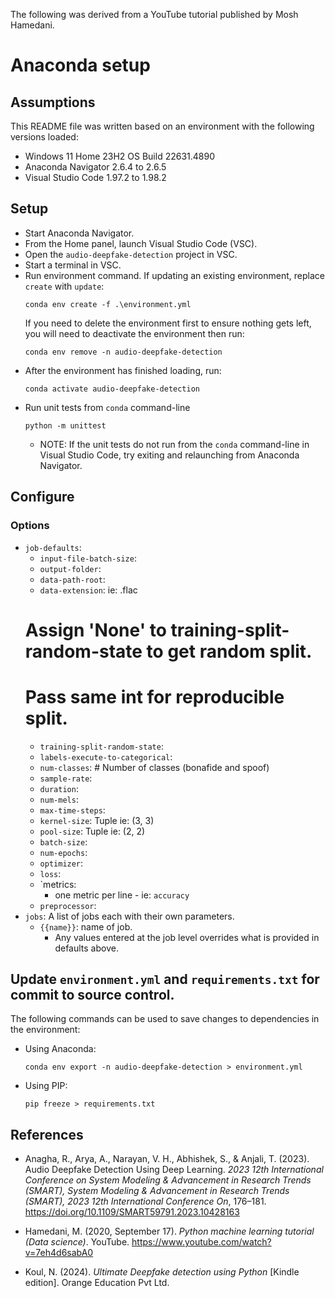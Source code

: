 The following was derived from a YouTube tutorial published by Mosh Hamedani.

# Anaconda setup
## Assumptions
This README file was written based on an environment with the following versions loaded:
* Windows 11 Home 23H2 OS Build 22631.4890
* Anaconda Navigator 2.6.4 to 2.6.5
* Visual Studio Code 1.97.2 to 1.98.2
## Setup
* Start Anaconda Navigator.
* From the Home panel, launch Visual Studio Code (VSC).
* Open the `audio-deepfake-detection` project in VSC.
* Start a terminal in VSC.
* Run environment command. If updating an existing environment, replace `create` with `update`:
  ```
  conda env create -f .\environment.yml
  ```
  If you need to delete the environment first to ensure nothing gets left, you will need to deactivate the environment then run:
  ```
  conda env remove -n audio-deepfake-detection
  ```
* After the environment has finished loading, run:
  ```
  conda activate audio-deepfake-detection
  ```
* Run unit tests from `conda` command-line
  ```
  python -m unittest
  ```
  * NOTE: If the unit tests do not run from the `conda` command-line in Visual Studio Code, try exiting and relaunching from Anaconda Navigator.
## Configure
### Options
* `job-defaults`:
  * `input-file-batch-size`:
  * `output-folder`:
  * `data-path-root`:
  * `data-extension`: ie: .flac
  # Assign 'None' to training-split-random-state to get random split.
  # Pass same int for reproducible split.
  * `training-split-random-state`:
  * `labels-execute-to-categorical`:
  * `num-classes`:        # Number of classes (bonafide and spoof)
  * `sample-rate`:
  * `duration`:
  * `num-mels`:
  * `max-time-steps`:
  * `kernel-size`: Tuple ie: (3, 3)
  * `pool-size`: Tuple ie: (2, 2)
  * `batch-size`:
  * `num-epochs`:
  * `optimizer`:
  * `loss`:
  * `metrics:
    - one metric per line - ie: `accuracy`
  * `preprocessor`:
* `jobs`: A list of jobs each with their own parameters.
  * `{{name}}`: name of job.
    * Any values entered at the job level overrides what is provided in defaults above.



## Update `environment.yml` and `requirements.txt` for commit to source control.
The following commands can be used to save changes to dependencies in the environment:
* Using Anaconda:
  ```
  conda env export -n audio-deepfake-detection > environment.yml
  ```
* Using PIP:
  ```
  pip freeze > requirements.txt
  ```


## References

* Anagha, R., Arya, A., Narayan, V. H., Abhishek, S., & Anjali, T. (2023). Audio Deepfake Detection Using Deep Learning. *2023 12th International Conference on System Modeling & Advancement in Research Trends (SMART), System Modeling & Advancement in Research Trends (SMART), 2023 12th International Conference On*, 176–181. https://doi.org/10.1109/SMART59791.2023.10428163

* Hamedani, M. (2020, September 17). *Python machine learning tutorial (Data science)*. YouTube. https://www.youtube.com/watch?v=7eh4d6sabA0

* Koul, N. (2024). *Ultimate Deepfake detection using Python* [Kindle edition]. Orange Education Pvt Ltd.
